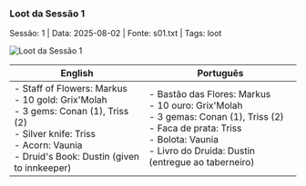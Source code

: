 ### Loot da Sessão 1

Sessão: 1 | Data: 2025-08-02 | Fonte: s01.txt | Tags: loot

![Loot da Sessão 1](object_blank.png)

| English | Português |
|---------|-----------|
| - Staff of Flowers: Markus <br> - 10 gold: Grix'Molah <br> - 3 gems: Conan (1), Triss (2) <br> - Silver knife: Triss <br> - Acorn: Vaunia <br> - Druid's Book: Dustin (given to innkeeper) | - Bastão das Flores: Markus <br> - 10 ouro: Grix'Molah <br> - 3 gemas: Conan (1), Triss (2) <br> - Faca de prata: Triss <br> - Bolota: Vaunia <br> - Livro do Druida: Dustin (entregue ao taberneiro) |


















